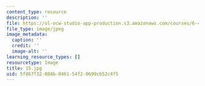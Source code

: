 ```yaml
---
content_type: resource
description: ''
file: https://ol-ocw-studio-app-production.s3.amazonaws.com/courses/6-451-principles-of-digital-communication-ii-spring-2005/5f867f32084b046154f20699c652c4f5_15.jpg
file_type: image/jpeg
image_metadata:
  caption: ''
  credit: ''
  image-alt: ''
learning_resource_types: []
resourcetype: Image
title: 15.jpg
uid: 5f867f32-084b-0461-54f2-0699c652c4f5
---
```


